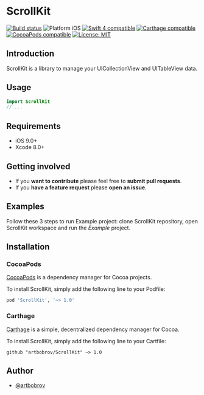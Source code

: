 # ScrollKit

<p align="left">
<a href="https://travis-ci.org/artbobrov/ScrollKit"><img src="https://travis-ci.org/artbobrov/ScrollKit.svg?branch=master" alt="Build status" /></a>
<img src="https://img.shields.io/badge/platform-iOS-blue.svg?style=flat" alt="Platform iOS" />
<a href="https://developer.apple.com/swift"><img src="https://img.shields.io/badge/swift4-compatible-4BC51D.svg?style=flat" alt="Swift 4 compatible" /></a>
<a href="https://github.com/Carthage/Carthage"><img src="https://img.shields.io/badge/Carthage-compatible-4BC51D.svg?style=flat" alt="Carthage compatible" /></a>
<a href="https://cocoapods.org/pods/XLActionController"><img src="https://img.shields.io/cocoapods/v/ScrollKit.svg" alt="CocoaPods compatible" /></a>
<a href="https://raw.githubusercontent.com/artbobrov/ScrollKit/master/LICENSE"><img src="http://img.shields.io/badge/license-MIT-blue.svg?style=flat" alt="License: MIT" /></a>
</p>

## Introduction

ScrollKit is a library to manage your UICollectionView and UITableView data.

## Usage

```swift
import ScrollKit
// ...
```

## Requirements

* iOS 9.0+
* Xcode 8.0+

## Getting involved

* If you **want to contribute** please feel free to **submit pull requests**.
* If you **have a feature request** please **open an issue**.

## Examples

Follow these 3 steps to run Example project: clone ScrollKit repository, open ScrollKit workspace and run the *Example* project.

## Installation

### CocoaPods

[CocoaPods](https://cocoapods.org/) is a dependency manager for Cocoa projects.

To install ScrollKit, simply add the following line to your Podfile:

```ruby
pod 'ScrollKit', '~> 1.0'
```

### Carthage

[Carthage](https://github.com/Carthage/Carthage) is a simple, decentralized dependency manager for Cocoa.

To install ScrollKit, simply add the following line to your Cartfile:

```ogdl
github "artbobrov/ScrollKit" ~> 1.0
```

## Author

* [@artbobrov](https://github.com/artbobrov)
